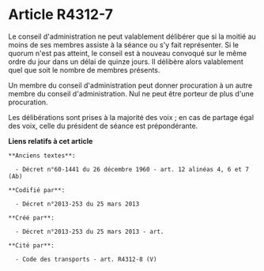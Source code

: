 # Article R4312-7

Le conseil d'administration ne peut valablement délibérer que si la moitié au moins de ses membres assiste à la séance ou s'y
fait représenter. Si le quorum n'est pas atteint, le conseil est à nouveau convoqué sur le même ordre du jour dans un délai
de quinze jours. Il délibère alors valablement quel que soit le nombre de membres présents.

Un membre du conseil d'administration peut donner procuration à un autre membre du conseil d'administration. Nul ne peut être
porteur de plus d'une procuration.

Les délibérations sont prises à la majorité des voix ; en cas de partage égal des voix, celle du président de séance est
prépondérante.

**Liens relatifs à cet article**

	**Anciens textes**:

	  - Décret n°60-1441 du 26 décembre 1960 - art. 12 alinéas 4, 6 et 7 (Ab)

	**Codifié par**:

	  - Décret n°2013-253 du 25 mars 2013

	**Créé par**:

	  - Décret n°2013-253 du 25 mars 2013 - art.

	**Cité par**:

	  - Code des transports - art. R4312-8 (V)

